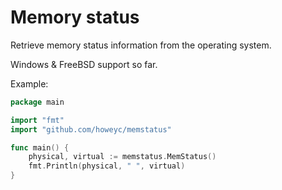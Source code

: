 # Memory status

Retrieve memory status information from the operating system.

Windows & FreeBSD support so far.

Example:
```go
package main

import "fmt"
import "github.com/howeyc/memstatus"

func main() {
	physical, virtual := memstatus.MemStatus()
    fmt.Println(physical, " ", virtual)
}
```
